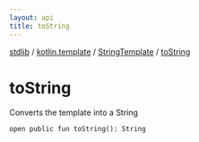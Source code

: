 ```yaml
---
layout: api
title: toString
---
```

[stdlib](../../index.md) / [kotlin.template](../index.md) / [StringTemplate](index.md) / [toString](toString.md)

# toString
Converts the template into a String
```
open public fun toString(): String
```
